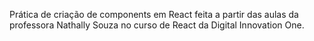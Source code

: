 Prática de criação de components em React feita a partir das aulas da professora Nathally Souza no curso de React da Digital Innovation One.

